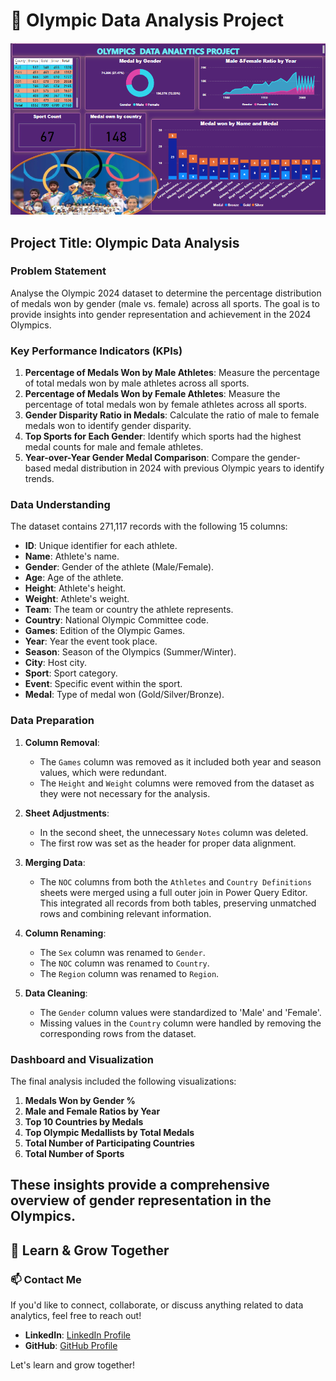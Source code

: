 # 🏅 Olympic  Data Analysis Project

![Olympic Dashboard](https://github.com/ParimalA24-DS/DATA-ANALYST-WORK/blob/main/6.POWERBI/2%2CPOWERBI-PROJECTS/2.OLYMPICPOWERBIPROJECT/OlympicDashboard.PNG)

## Project Title: Olympic Data Analysis

### Problem Statement
Analyse the Olympic 2024 dataset to determine the percentage distribution of medals won by gender (male vs. female) across all sports. The goal is to provide insights into gender representation and achievement in the 2024 Olympics.

### Key Performance Indicators (KPIs)
1. **Percentage of Medals Won by Male Athletes**: Measure the percentage of total medals won by male athletes across all sports.
2. **Percentage of Medals Won by Female Athletes**: Measure the percentage of total medals won by female athletes across all sports.
3. **Gender Disparity Ratio in Medals**: Calculate the ratio of male to female medals won to identify gender disparity.
4. **Top Sports for Each Gender**: Identify which sports had the highest medal counts for male and female athletes.
5. **Year-over-Year Gender Medal Comparison**: Compare the gender-based medal distribution in 2024 with previous Olympic years to identify trends.

### Data Understanding
The dataset contains 271,117 records with the following 15 columns:
- **ID**: Unique identifier for each athlete.
- **Name**: Athlete's name.
- **Gender**: Gender of the athlete (Male/Female).
- **Age**: Age of the athlete.
- **Height**: Athlete's height.
- **Weight**: Athlete's weight.
- **Team**: The team or country the athlete represents.
- **Country**: National Olympic Committee code.
- **Games**: Edition of the Olympic Games.
- **Year**: Year the event took place.
- **Season**: Season of the Olympics (Summer/Winter).
- **City**: Host city.
- **Sport**: Sport category.
- **Event**: Specific event within the sport.
- **Medal**: Type of medal won (Gold/Silver/Bronze).

### Data Preparation
1. **Column Removal**:
   - The `Games` column was removed as it included both year and season values, which were redundant.
   - The `Height` and `Weight` columns were removed from the dataset as they were not necessary for the analysis.

2. **Sheet Adjustments**:
   - In the second sheet, the unnecessary `Notes` column was deleted.
   - The first row was set as the header for proper data alignment.

3. **Merging Data**:
   - The `NOC` columns from both the `Athletes` and `Country Definitions` sheets were merged using a full outer join in Power Query Editor. This integrated all records from both tables, preserving unmatched rows and combining relevant information.

4. **Column Renaming**:
   - The `Sex` column was renamed to `Gender`.
   - The `NOC` column was renamed to `Country`.
   - The `Region` column was renamed to `Region`.

5. **Data Cleaning**:
   - The `Gender` column values were standardized to 'Male' and 'Female'.
   - Missing values in the `Country` column were handled by removing the corresponding rows from the dataset.

### Dashboard and Visualization
The final analysis included the following visualizations:
1. **Medals Won by Gender %**
2. **Male and Female Ratios by Year**
3. **Top 10 Countries by Medals**
4. **Top Olympic Medallists by Total Medals**
5. **Total Number of Participating Countries**
6. **Total Number of Sports**

These insights provide a comprehensive overview of gender representation in the  Olympics.
----
## 🌱 Learn & Grow Together

### 📫 Contact Me
If you'd like to connect, collaborate, or discuss anything related to data analytics, feel free to reach out!

- **LinkedIn**: [LinkedIn Profile](https://www.linkedin.com/in/parimalautade)
- **GitHub**: [GitHub Profile](https://github.com/ParimalA24-DS)

Let's learn and grow together!
